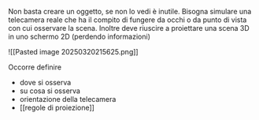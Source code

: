Non basta creare un oggetto, se non lo vedi è inutile. Bisogna simulare una telecamera reale che ha il compito di fungere da occhi o da punto di vista con cui osservare la scena. Inoltre deve riuscire a proiettare una scena 3D in uno schermo 2D (perdendo informazioni)

![[Pasted image 20250320215625.png]]

Occorre definire
- dove si osserva
- su cosa si osserva
- orientazione della telecamera
- [[regole di proiezione]]